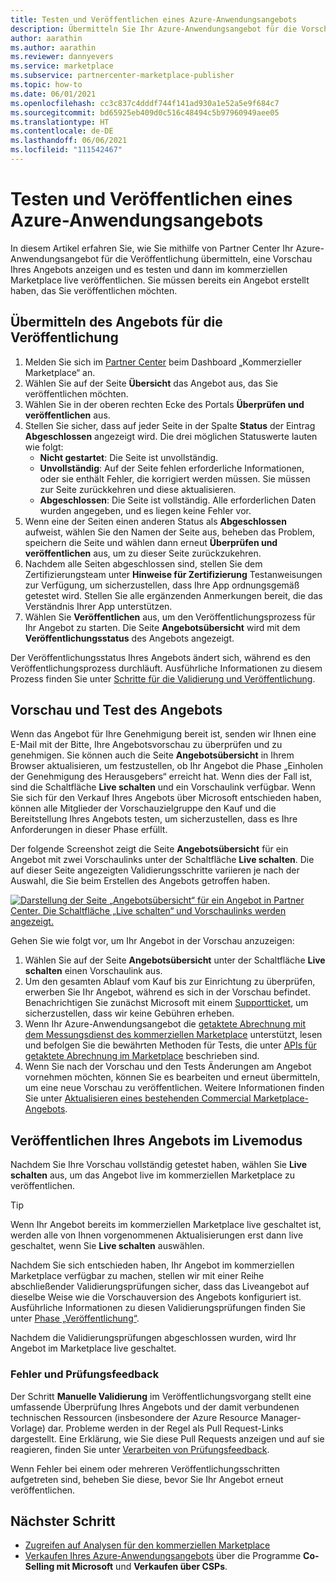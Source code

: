 ```yaml
---
title: Testen und Veröffentlichen eines Azure-Anwendungsangebots
description: Übermitteln Sie Ihr Azure-Anwendungsangebot für die Vorschau, zeigen Sie eine Vorschau Ihres Angebots an, testen Sie es und veröffentlichen Sie es dann in Azure Marketplace.
author: aarathin
ms.author: aarathin
ms.reviewer: dannyevers
ms.service: marketplace
ms.subservice: partnercenter-marketplace-publisher
ms.topic: how-to
ms.date: 06/01/2021
ms.openlocfilehash: cc3c837c4dddf744f141ad930a1e52a5e9f684c7
ms.sourcegitcommit: bd65925eb409d0c516c48494c5b97960949aee05
ms.translationtype: HT
ms.contentlocale: de-DE
ms.lasthandoff: 06/06/2021
ms.locfileid: "111542467"
---
```

# <a name="test-and-publish-an-azure-application-offer"></a>Testen und Veröffentlichen eines Azure-Anwendungsangebots

In diesem Artikel erfahren Sie, wie Sie mithilfe von Partner Center Ihr Azure-Anwendungsangebot für die Veröffentlichung übermitteln, eine Vorschau Ihres Angebots anzeigen und es testen und dann im kommerziellen Marketplace live veröffentlichen. Sie müssen bereits ein Angebot erstellt haben, das Sie veröffentlichen möchten.

## <a name="submit-the-offer-for-publishing"></a>Übermitteln des Angebots für die Veröffentlichung

1. Melden Sie sich im [Partner Center](https://partner.microsoft.com/dashboard/commercial-marketplace/overview) beim Dashboard „Kommerzieller Marketplace“ an.
1. Wählen Sie auf der Seite **Übersicht** das Angebot aus, das Sie veröffentlichen möchten.
1. Wählen Sie in der oberen rechten Ecke des Portals **Überprüfen und veröffentlichen** aus.
1. Stellen Sie sicher, dass auf jeder Seite in der Spalte **Status** der Eintrag **Abgeschlossen** angezeigt wird. Die drei möglichen Statuswerte lauten wie folgt:
    - **Nicht gestartet**: Die Seite ist unvollständig.
    - **Unvollständig**: Auf der Seite fehlen erforderliche Informationen, oder sie enthält Fehler, die korrigiert werden müssen. Sie müssen zur Seite zurückkehren und diese aktualisieren.
    - **Abgeschlossen**: Die Seite ist vollständig. Alle erforderlichen Daten wurden angegeben, und es liegen keine Fehler vor.
1. Wenn eine der Seiten einen anderen Status als **Abgeschlossen** aufweist, wählen Sie den Namen der Seite aus, beheben das Problem, speichern die Seite und wählen dann erneut **Überprüfen und veröffentlichen** aus, um zu dieser Seite zurückzukehren.
1. Nachdem alle Seiten abgeschlossen sind, stellen Sie dem Zertifizierungsteam unter **Hinweise für Zertifizierung** Testanweisungen zur Verfügung, um sicherzustellen, dass Ihre App ordnungsgemäß getestet wird. Stellen Sie alle ergänzenden Anmerkungen bereit, die das Verständnis Ihrer App unterstützen.
1. Wählen Sie **Veröffentlichen** aus, um den Veröffentlichungsprozess für Ihr Angebot zu starten. Die Seite **Angebotsübersicht** wird mit dem **Veröffentlichungsstatus** des Angebots angezeigt.

Der Veröffentlichungsstatus Ihres Angebots ändert sich, während es den Veröffentlichungsprozess durchläuft. Ausführliche Informationen zu diesem Prozess finden Sie unter [Schritte für die Validierung und Veröffentlichung](review-publish-offer.md#validation-and-publishing-steps).

## <a name="preview-and-test-the-offer"></a>Vorschau und Test des Angebots

Wenn das Angebot für Ihre Genehmigung bereit ist, senden wir Ihnen eine E-Mail mit der Bitte, Ihre Angebotsvorschau zu überprüfen und zu genehmigen. Sie können auch die Seite **Angebotsübersicht** in Ihrem Browser aktualisieren, um festzustellen, ob Ihr Angebot die Phase „Einholen der Genehmigung des Herausgebers“ erreicht hat. Wenn dies der Fall ist, sind die Schaltfläche **Live schalten** und ein Vorschaulink verfügbar. Wenn Sie sich für den Verkauf Ihres Angebots über Microsoft entschieden haben, können alle Mitglieder der Vorschauzielgruppe den Kauf und die Bereitstellung Ihres Angebots testen, um sicherzustellen, dass es Ihre Anforderungen in dieser Phase erfüllt.

Der folgende Screenshot zeigt die Seite **Angebotsübersicht** für ein Angebot mit zwei Vorschaulinks unter der Schaltfläche **Live schalten**. Die auf dieser Seite angezeigten Validierungsschritte variieren je nach der Auswahl, die Sie beim Erstellen des Angebots getroffen haben.

[![Darstellung der Seite „Angebotsübersicht“ für ein Angebot in Partner Center. Die Schaltfläche „Live schalten“ und Vorschaulinks werden angezeigt.](media/create-new-azure-app-offer/azure-app-publish-status.png)](media/create-new-azure-app-offer/azure-app-publish-status.png#lightbox)

Gehen Sie wie folgt vor, um Ihr Angebot in der Vorschau anzuzeigen:

1. Wählen Sie auf der Seite **Angebotsübersicht** unter der Schaltfläche **Live schalten** einen Vorschaulink aus. 
1. Um den gesamten Ablauf vom Kauf bis zur Einrichtung zu überprüfen, erwerben Sie Ihr Angebot, während es sich in der Vorschau befindet. Benachrichtigen Sie zunächst Microsoft mit einem [Supportticket](https://aka.ms/marketplacesupport), um sicherzustellen, dass wir keine Gebühren erheben.
1. Wenn Ihr Azure-Anwendungsangebot die [getaktete Abrechnung mit dem Messungsdienst des kommerziellen Marketplace](marketplace-metering-service-apis.md) unterstützt, lesen und befolgen Sie die bewährten Methoden für Tests, die unter [APIs für getaktete Abrechnung im Marketplace](marketplace-metering-service-apis.md#development-and-testing-best-practices) beschrieben sind.
1. Wenn Sie nach der Vorschau und den Tests Änderungen am Angebot vornehmen möchten, können Sie es bearbeiten und erneut übermitteln, um eine neue Vorschau zu veröffentlichen. Weitere Informationen finden Sie unter [Aktualisieren eines bestehenden Commercial Marketplace-Angebots](./update-existing-offer.md).

## <a name="publish-your-offer-live"></a>Veröffentlichen Ihres Angebots im Livemodus

Nachdem Sie Ihre Vorschau vollständig getestet haben, wählen Sie **Live schalten** aus, um das Angebot live im kommerziellen Marketplace zu veröffentlichen.

   > [!TIP]
   > Wenn Ihr Angebot bereits im kommerziellen Marketplace live geschaltet ist, werden alle von Ihnen vorgenommenen Aktualisierungen erst dann live geschaltet, wenn Sie **Live schalten** auswählen.

Nachdem Sie sich entschieden haben, Ihr Angebot im kommerziellen Marketplace verfügbar zu machen, stellen wir mit einer Reihe abschließender Validierungsprüfungen sicher, dass das Liveangebot auf dieselbe Weise wie die Vorschauversion des Angebots konfiguriert ist. Ausführliche Informationen zu diesen Validierungsprüfungen finden Sie unter [Phase „Veröffentlichung“](review-publish-offer.md#publish-phase).

Nachdem die Validierungsprüfungen abgeschlossen wurden, wird Ihr Angebot im Marketplace live geschaltet.

### <a name="errors-and-review-feedback"></a>Fehler und Prüfungsfeedback

Der Schritt **Manuelle Validierung** im Veröffentlichungsvorgang stellt eine umfassende Überprüfung Ihres Angebots und der damit verbundenen technischen Ressourcen (insbesondere der Azure Resource Manager-Vorlage) dar. Probleme werden in der Regel als Pull Request-Links dargestellt. Eine Erklärung, wie Sie diese Pull Requests anzeigen und auf sie reagieren, finden Sie unter [Verarbeiten von Prüfungsfeedback](azure-app-review-feedback.md).

Wenn Fehler bei einem oder mehreren Veröffentlichungsschritten aufgetreten sind, beheben Sie diese, bevor Sie Ihr Angebot erneut veröffentlichen.

## <a name="next-step"></a>Nächster Schritt

- [Zugreifen auf Analysen für den kommerziellen Marketplace](analytics.md)
- [Verkaufen Ihres Azure-Anwendungsangebots](azure-app-marketing.md) über die Programme **Co-Selling mit Microsoft** und **Verkaufen über CSPs**.
